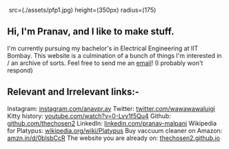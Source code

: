 <img> src=(./assets/pfp1.jpg) height=(350px) radius=(175)

## Hi, I'm Pranav, and I like to make stuff.
I'm currently pursuing my bachelor's in Electrical Engineering at IIT Bombay.
This website is a culmination of a bunch of things I'm interested in / an archive of sorts.
Feel free to send me an [email](mailto:someone@example.com)! (I probably won't respond)

## Relevant and Irrelevant links:-
Instagram: [instagram.com/anavpr.ay](https://instagram.com/anavpr.ay) 
Twitter: [twitter.com/wawawawaluigi](https://x.com/wawawawaluigi)
Kitty history: [youtube.com/watch?v=0-Lvv1f5Qu4](https://www.youtube.com/watch?v=0-Lvv1f5Qu4)
Github: [github.com/thechosen2](https://github.com/thechosen2)
LinkedIn: [linkedin.com/pranav-malpani](https://eelslap.com/)
Wikipedia for Platypus: [wikipedia.org/wiki/Platypus](https://en.wikipedia.org/wiki/Platypus)
Buy vaccuum cleaner on Amazon: [amzn.in/d/0blsbCcR](https://amzn.in/d/0blsbCcR)
The website you are already on: [thechosen2.github.io](/)
